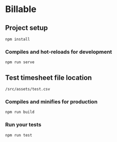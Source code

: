 # Billable

## Project setup
```
npm install
```

### Compiles and hot-reloads for development
```
npm run serve
```

## Test timesheet file location
`/src/assets/test.csv`

### Compiles and minifies for production
```
npm run build
```

### Run your tests
```
npm run test
```
